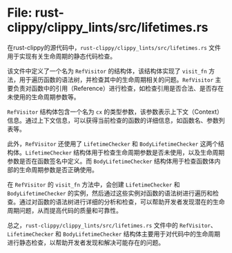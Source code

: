 # File: rust-clippy/clippy_lints/src/lifetimes.rs

在rust-clippy的源代码中，`rust-clippy/clippy_lints/src/lifetimes.rs` 文件用于实现有关生命周期的静态代码检查。

该文件中定义了一个名为 `RefVisitor` 的结构体，该结构体实现了 `visit_fn` 方法，用于遍历函数的语法树，并检查其中的生命周期相关的问题。`RefVisitor` 主要负责对函数中的引用（Reference）进行检查，如检查引用是否合法、是否存在未使用的生命周期参数等。

`RefVisitor` 结构体包含一个名为 `cx` 的类型参数，该参数表示上下文（Context）信息。通过上下文信息，可以获得当前检查的函数的详细信息，如函数名、参数列表等。

此外，`RefVisitor` 还使用了 `LifetimeChecker` 和 `BodyLifetimeChecker` 这两个结构体。`LifetimeChecker` 结构体用于检查生命周期参数是否未使用，以及生命周期参数是否在函数签名中定义。而 `BodyLifetimeChecker` 结构体用于检查函数体内部的生命周期参数是否正确使用。

在 `RefVisitor` 的 `visit_fn` 方法中，会创建 `LifetimeChecker` 和 `BodyLifetimeChecker` 的实例，然后通过这些实例对函数的语法树进行遍历和检查。通过对函数的语法树进行详细的分析和检查，可以帮助开发者发现潜在的生命周期问题，从而提高代码的质量和可靠性。

总之，`rust-clippy/clippy_lints/src/lifetimes.rs` 文件中的 `RefVisitor`、`LifetimeChecker` 和 `BodyLifetimeChecker` 结构体主要用于对代码中的生命周期进行静态检查，以帮助开发者发现和解决可能存在的问题。

